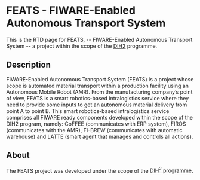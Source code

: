 # FEATS - FIWARE-Enabled Autonomous Transport System

This is the RTD page for FEATS, -- FIWARE-Enabled Autonomous Transport System -- a project within the scope of the [DIH2](http://www.dih-squared.eu/) programme.

## Description

FIWARE-Enabled Autonomous Transport System (FEATS) is a project whose scope is automated material transport within a production facility using an Autonomous Mobile Robot (AMR). From the manufacturing company’s point of view, FEATS is a smart robotics-based intralogistics service where they need to provide some inputs to get an autonomous material delivery from point A to point B. This smart robotics-based intralogistics service comprises all FIWARE ready components developed within the scope of the DIH2 program, namely: CoFFEE (communicates with ERP system), FIROS (communicates with the AMR), FI-BREW (communicates with automatic warehouse) and LATTE (smart agent that manages and controls all actions).

## About

The FEATS project was developed under the scope of the [DIH<sup>2</sup> programme](http://www.dih-squared.eu/).